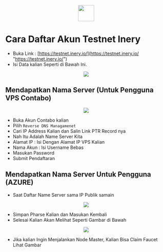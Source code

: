 <p style="font-size:14px" align="right">

<p align="center">
  <img height="50" height="auto" src="https://user-images.githubusercontent.com/38981255/184088981-3f7376ae-7039-4915-98f5-16c3637ccea3.PNG">
</p>

# Cara Daftar Akun Testnet Inery

- Buka Link : [https://testnet.inery.io/](https://testnet.inery.io/ "https://testnet.inery.io/")
- Isi Data kalian Seperti di Bawah Ini.

<p align="center">
  <img height="auto" height="auto" src="https://user-images.githubusercontent.com/38981255/184135523-990fd5c1-9bb3-4983-bdeb-91aff16b95aa.PNG">
</p>

## Mendapatkan Nama Server (Untuk Pengguna VPS Contabo)

<p align="center">
  <img height="auto" height="auto" src="https://user-images.githubusercontent.com/38981255/184136009-9e9f5e81-5c08-42ec-aee9-519e5f14198d.png">
</p>

- Buka Akun Contabo kalian
- Pilih `Reverse DNS Managamenet`
- Cari IP Address Kalian dan Salin Link PTR Record nya
- Nah Itu Adalah Name Server Kita
- Alamat IP : Isi Dengan Alamat IP VPS Kalian
- Nama Akun : Isi Username Bebas
- Masukan Password
- Submit Pendaftaran

## Mendapatkan Nama Server Untuk Pengguna (AZURE)

- Saat Daftar Name Server sama IP Publik samain

<p align="center">
  <img height="auto" height="auto" src="https://user-images.githubusercontent.com/38981255/184137069-71beff53-73e6-47e3-b76f-670c269c12b3.PNG">
</p>

- Simpan Pharse Kalian dan Masukan Kembali
- Selesai Kalian Akan Melihat Seperti Gambar di Bawah

<p align="center">
  <img height="auto" height="auto" src="https://user-images.githubusercontent.com/38981255/184137078-9d907b49-a3ba-415f-ab65-cb88ed8373cd.PNG">
</p>

- Jika kalian Ingin Menjalankan Node Master, Kalian Bisa Claim Faucet Lihat Gambar
